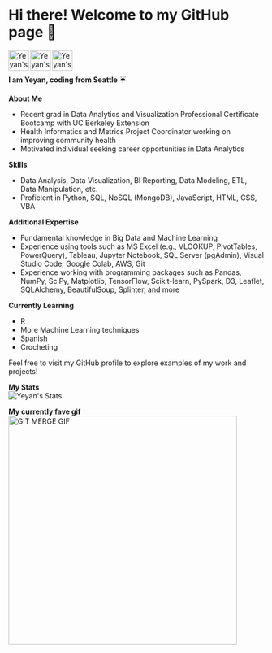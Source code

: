# Hi there! Welcome to my GitHub page 👋

  <a href="https://www.linkedin.com/in/yeyan-wang/">
    <img align="left" alt="Yeyan's Linkedin" width="40px" 
  src="https://img.icons8.com/fluency/48/linkedin.png" />
  </a>

  <a href="https://public.tableau.com/app/profile/yeyan.wang4564">
    <img align="left" alt="Yeyan's Tableau" width="40px"
  src="https://img.icons8.com/color/48/tableau-software.png">
  </a>

  <a href="https://www.github.com/yeyanwang/bio/CV/resume.pdf">
    <img align="left" alt="Yeyan's CV" width="40px" 
  src="https://img.icons8.com/dotty/80/resume.png" />
  </a>    
 
<br><br>

**I am Yeyan, coding from Seattle** ☔

**About Me**
- Recent grad in Data Analytics and Visualization Professional Certificate Bootcamp with UC Berkeley Extension
- Health Informatics and Metrics Project Coordinator working on improving community health
- Motivated individual seeking career opportunities in Data Analytics

**Skills**
- Data Analysis, Data Visualization, BI Reporting, Data Modeling, ETL, Data Manipulation, etc.
- Proficient in Python, SQL, NoSQL (MongoDB), JavaScript, HTML, CSS, VBA

**Additional Expertise**
- Fundamental knowledge in Big Data and Machine Learning
- Experience using tools such as MS Excel (e.g., VLOOKUP, PivotTables, PowerQuery), Tableau, Jupyter Notebook, SQL Server (pgAdmin), Visual Studio Code, Google Colab, AWS, Git
- Experience working with programming packages such as Pandas, NumPy, SciPy, Matplotlib, TensorFlow, Scikit-learn, PySpark, D3, Leaflet, SQLAlchemy, BeautifulSoup, Splinter, and more

**Currently Learning**
- R
- More Machine Learning techniques
- Spanish
- Crocheting

Feel free to visit my GitHub profile to explore examples of my work and projects!

**My Stats**    
![Yeyan's Stats](https://github-readme-stats.vercel.app/api?username=yeyanwang&show_icons=true)

**My currently fave gif**
<br>
<a href="https://www.github.com/yeyanwang/bio/CV/resume.pdf">
  <img alt="GIT MERGE GIF" width="450px" 
src="" />
</a>    
